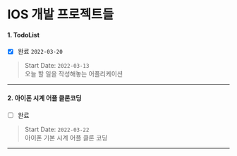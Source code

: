# IOS 개발 프로젝트들

#### 1. TodoList
- [x] 완료 `2022-03-20`
> Start Date: `2022-03-13`<br />
> 오늘 할 일을 작성해놓는 어플리케이션
---

#### 2. 아이폰 시계 어플 클론코딩
- [ ] 완료
> Start Date: `2022-03-22`<br />
> 아이폰 기본 시계 어플 클론 코딩
---